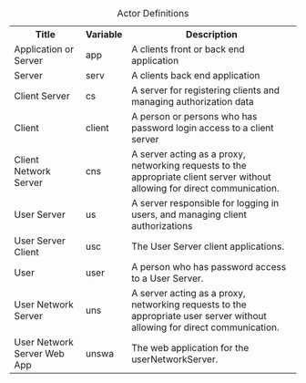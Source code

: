 <table>
  <caption>Actor Definitions</caption>
  <tr>
    <th>Title</th>
    <th>Variable</th>
    <th>Description</th>
  </tr>
  <tr>
    <td>Application or Server</td>
    <td>app</td>
    <td>
      A clients front or back end application
    </td>
  </tr>
  <tr>
    <td>Server</td>
    <td>serv</td>
    <td>A clients back end application</td>
  </tr>
  <tr>
    <td>Client Server</td>
    <td>cs</td>
    <td>
      A server for registering clients and managing authorization data
    </td>
  </tr>
  <tr>
    <td>Client</td>
    <td>client</td>
    <td>
      A person or persons who has password login access to a client server
    </td>
  </tr>
  <tr>
    <td>Client Network Server</td>
    <td>cns</td>
    <td>
      A server acting as a proxy,  networking requests to the appropriate client server without allowing for direct communication.
    </td>
  </tr>
  <tr>
    <td>User Server</td>
    <td>us</td>
    <td>
      A server responsible for logging in users, and managing client authorizations
    </td>
  </tr>
  <tr>
    <td>User Server Client</td>
    <td>usc</td>
    <td>
      The User Server client applications.
    </td>
  </tr>
  <tr>
    <td>User</td>
    <td>user</td>
    <td>
      A person who has password access to a User Server.
    </td>
  </tr>
  <tr>
    <td>User Network Server</td>
    <td>uns</td>
    <td>
      A server acting as a proxy,  networking requests to the appropriate user server without allowing for direct communication.
    </td>
  </tr>
  <tr>
    <td>User Network Server Web App</td>
    <td>unswa</td>
    <td>
      The web application for the userNetworkServer.
    </td>
  </tr>
</table>
